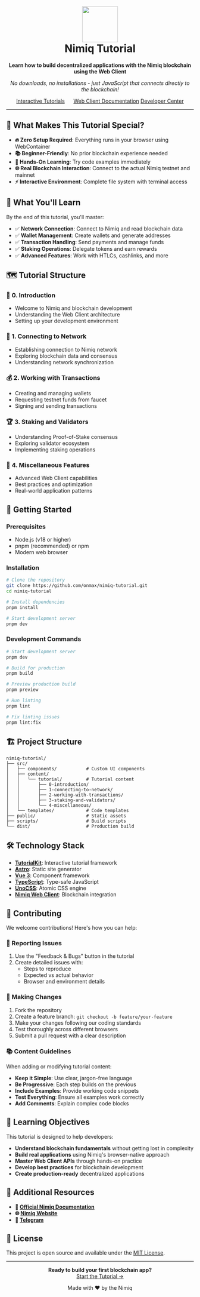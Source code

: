 <h1 align="center">
  <img alt="Nimiq Tutorial Logo" loading="lazy" width="96" height="96" decoding="async" data-nimg="1" style="color:transparent" src="https://raw.githubusercontent.com/onmax/nimiq-tutorial/refs/heads/main/.github/logo.svg" />
  </br>
  Nimiq Tutorial
</h1>

<p align="center">
  <strong>Learn how to build decentralized applications with the Nimiq blockchain using the Web Client</strong>
</p>

<p align="center">
  <em>No downloads, no installations - just JavaScript that connects directly to the blockchain!</em>
</p>

<p align="center">
<a href="https://tutorial.nimiq.dev" target="_blank">Interactive Tutorials</a>&nbsp; &nbsp; &nbsp;
<a href="https://nimiq.com/developers/web-client" target="_blank">Web Client Documentation</a>
<a href="https://nimiq.com/developers/" target="_blank">Developer Center</a>
</p>

---

## 🌟 What Makes This Tutorial Special?

- **🔥 Zero Setup Required**: Everything runs in your browser using WebContainer
- **📚 Beginner-Friendly**: No prior blockchain experience needed
- **🧪 Hands-On Learning**: Try code examples immediately
- **🌐 Real Blockchain Interaction**: Connect to the actual Nimiq testnet and mainnet
- **⚡ Interactive Environment**: Complete file system with terminal access

## 📖 What You'll Learn

By the end of this tutorial, you'll master:

- ✅ **Network Connection**: Connect to Nimiq and read blockchain data
- ✅ **Wallet Management**: Create wallets and generate addresses
- ✅ **Transaction Handling**: Send payments and manage funds
- ✅ **Staking Operations**: Delegate tokens and earn rewards
- ✅ **Advanced Features**: Work with HTLCs, cashlinks, and more

## 🗺️ Tutorial Structure

### 🎯 **0. Introduction**

- Welcome to Nimiq and blockchain development
- Understanding the Web Client architecture
- Setting up your development environment

### 🔌 **1. Connecting to Network**

- Establishing connection to Nimiq network
- Exploring blockchain data and consensus
- Understanding network synchronization

### 💰 **2. Working with Transactions**

- Creating and managing wallets
- Requesting testnet funds from faucet
- Signing and sending transactions

### 🏆 **3. Staking and Validators**

- Understanding Proof-of-Stake consensus
- Exploring validator ecosystem
- Implementing staking operations

### 🔧 **4. Miscellaneous Features**

- Advanced Web Client capabilities
- Best practices and optimization
- Real-world application patterns

## 🚀 Getting Started

### Prerequisites

- Node.js (v18 or higher)
- pnpm (recommended) or npm
- Modern web browser

### Installation

```bash
# Clone the repository
git clone https://github.com/onmax/nimiq-tutorial.git
cd nimiq-tutorial

# Install dependencies
pnpm install

# Start development server
pnpm dev
```

### Development Commands

```bash
# Start development server
pnpm dev

# Build for production
pnpm build

# Preview production build
pnpm preview

# Run linting
pnpm lint

# Fix linting issues
pnpm lint:fix
```

## 🏗️ Project Structure

```
nimiq-tutorial/
├── src/
│   ├── components/           # Custom UI components
│   ├── content/
│   │   └── tutorial/         # Tutorial content
│   │       ├── 0-introduction/
│   │       ├── 1-connecting-to-network/
│   │       ├── 2-working-with-transactions/
│   │       ├── 3-staking-and-validators/
│   │       └── 4-miscellaneous/
│   └── templates/            # Code templates
├── public/                   # Static assets
├── scripts/                  # Build scripts
└── dist/                     # Production build
```

## 🛠️ Technology Stack

- **[TutorialKit](https://tutorialkit.dev/)**: Interactive tutorial framework
- **[Astro](https://astro.build/)**: Static site generator
- **[Vue 3](https://vuejs.org/)**: Component framework
- **[TypeScript](https://www.typescriptlang.org/)**: Type-safe JavaScript
- **[UnoCSS](https://unocss.dev/)**: Atomic CSS engine
- **[Nimiq Web Client](https://nimiq.dev/)**: Blockchain integration

## 📝 Contributing

We welcome contributions! Here's how you can help:

### 🐛 Reporting Issues

1. Use the "Feedback & Bugs" button in the tutorial
2. Create detailed issues with:
   - Steps to reproduce
   - Expected vs actual behavior
   - Browser and environment details

### 🔧 Making Changes

1. Fork the repository
2. Create a feature branch: `git checkout -b feature/your-feature`
3. Make your changes following our coding standards
4. Test thoroughly across different browsers
5. Submit a pull request with a clear description

### 📚 Content Guidelines

When adding or modifying tutorial content:

- **Keep it Simple**: Use clear, jargon-free language
- **Be Progressive**: Each step builds on the previous
- **Include Examples**: Provide working code snippets
- **Test Everything**: Ensure all examples work correctly
- **Add Comments**: Explain complex code blocks

## 🎯 Learning Objectives

This tutorial is designed to help developers:

- **Understand blockchain fundamentals** without getting lost in complexity
- **Build real applications** using Nimiq's browser-native approach
- **Master Web Client APIs** through hands-on practice
- **Develop best practices** for blockchain development
- **Create production-ready** decentralized applications

## 🔗 Additional Resources

- **📖 [Official Nimiq Documentation](https://nimiq.dev/)**
- **🌐 [Nimiq Website](https://nimiq.com/)**
- **💬 [Telegram](https://t.me/Nimiq/)**

## 📄 License

This project is open source and available under the [MIT License](LICENSE).

---

<p align="center">
  <strong>Ready to build your first blockchain app?</strong><br>
  <a href="https://nimiq-tutorial.maximogarciamtnez.workers.dev/">Start the Tutorial →</a>
</p>

<p align="center">
  Made with ❤️ by the Nimiq
</p>
